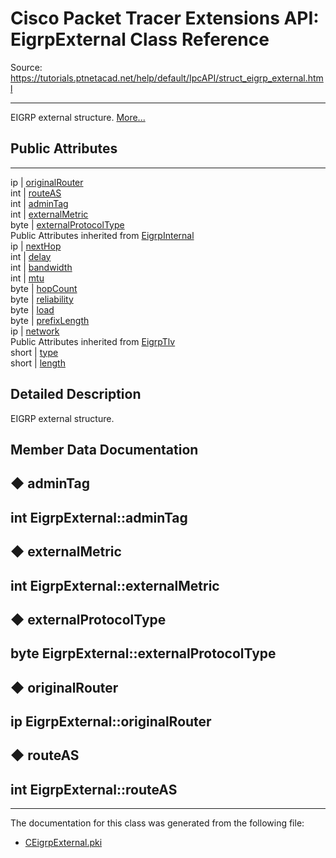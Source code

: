 # Cisco Packet Tracer Extensions API: EigrpExternal Class Reference

Source: https://tutorials.ptnetacad.net/help/default/IpcAPI/struct_eigrp_external.html

---

EIGRP external structure. [More...](struct_eigrp_external.html#details)

##  Public Attributes  
  
---  
ip | [originalRouter](struct_eigrp_external.html#aa26d98d27eaaaf00c09fab3e6ed10db3)  
int | [routeAS](struct_eigrp_external.html#ab97d5a12bd3980bb67b649dca468f095)  
int | [adminTag](struct_eigrp_external.html#a92e54d9cd9ae336ea0a2eaa8cb35fdcf)  
int | [externalMetric](struct_eigrp_external.html#a013363f64d81c052342c32155d17eb79)  
byte | [externalProtocolType](struct_eigrp_external.html#a9e113fb59cfe57b650db869ab2d96d12)  
Public Attributes inherited from [EigrpInternal](struct_eigrp_internal.html)  
ip | [nextHop](struct_eigrp_internal.html#aa77cfc7bf5bf566f2954ebfd81f5674c)  
int | [delay](struct_eigrp_internal.html#a9e5e2988223ac36b40fdf46138c668f9)  
int | [bandwidth](struct_eigrp_internal.html#aa75bd95c25948a8a1cec59523887f943)  
int | [mtu](struct_eigrp_internal.html#afc8854cfae2b9e26e42b916e2c55a13f)  
byte | [hopCount](struct_eigrp_internal.html#a5f52ee8fd84a6ff5115e13b56dfe9841)  
byte | [reliability](struct_eigrp_internal.html#addf8b23d51ed8053252aa99f755bab2e)  
byte | [load](struct_eigrp_internal.html#a5cfff917a8615107d2d5afb8900e3d28)  
byte | [prefixLength](struct_eigrp_internal.html#a8fb8cb95acf452e5b8eb69c1ecfc2381)  
ip | [network](struct_eigrp_internal.html#a0ad39efdb5467f19d2d1616ed449524d)  
Public Attributes inherited from [EigrpTlv](struct_eigrp_tlv.html)  
short | [type](struct_eigrp_tlv.html#ac5eab438f4185b0a2a37c27dceb78add)  
short | [length](struct_eigrp_tlv.html#ab1b096203075d93c7d840e8438d03028)  
  
## Detailed Description

EIGRP external structure. 

## Member Data Documentation

## ◆ adminTag

int EigrpExternal::adminTag  
---  
  
## ◆ externalMetric

int EigrpExternal::externalMetric  
---  
  
## ◆ externalProtocolType

byte EigrpExternal::externalProtocolType  
---  
  
## ◆ originalRouter

ip EigrpExternal::originalRouter  
---  
  
## ◆ routeAS

int EigrpExternal::routeAS  
---  
  
* * *

The documentation for this class was generated from the following file:

  * [CEigrpExternal.pki](_c_eigrp_external_8pki.html)



